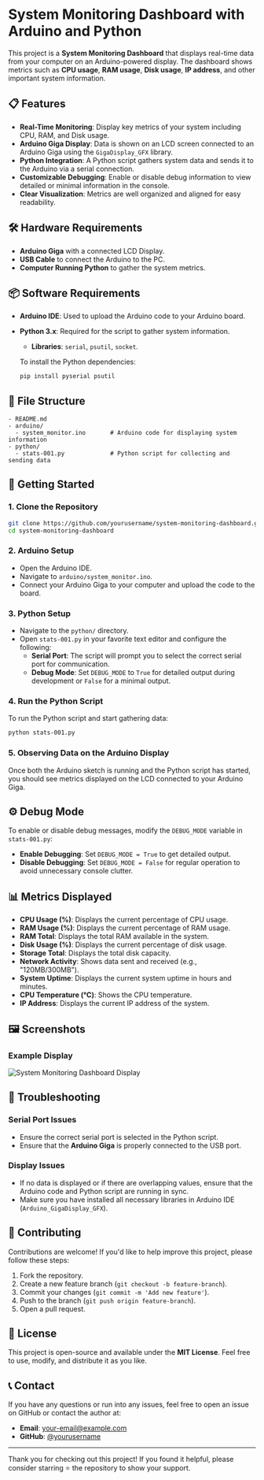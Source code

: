 
# System Monitoring Dashboard with Arduino and Python

This project is a **System Monitoring Dashboard** that displays real-time data from your computer on an Arduino-powered display. The dashboard shows metrics such as **CPU usage**, **RAM usage**, **Disk usage**, **IP address**, and other important system information.

## 📋 Features

- **Real-Time Monitoring**: Display key metrics of your system including CPU, RAM, and Disk usage.
- **Arduino Giga Display**: Data is shown on an LCD screen connected to an Arduino Giga using the `GigaDisplay_GFX` library.
- **Python Integration**: A Python script gathers system data and sends it to the Arduino via a serial connection.
- **Customizable Debugging**: Enable or disable debug information to view detailed or minimal information in the console.
- **Clear Visualization**: Metrics are well organized and aligned for easy readability.

## 🛠️ Hardware Requirements

- **Arduino Giga** with a connected LCD Display.
- **USB Cable** to connect the Arduino to the PC.
- **Computer Running Python** to gather the system metrics.

## 📦 Software Requirements

- **Arduino IDE**: Used to upload the Arduino code to your Arduino board.
- **Python 3.x**: Required for the script to gather system information.
  - **Libraries**: `serial`, `psutil`, `socket`.
  
  To install the Python dependencies:
  ```sh
  pip install pyserial psutil
  ```

## 📂 File Structure

```
- README.md
- arduino/
  - system_monitor.ino       # Arduino code for displaying system information
- python/
  - stats-001.py             # Python script for collecting and sending data
```

## 🚀 Getting Started

### 1. Clone the Repository

```sh
git clone https://github.com/yourusername/system-monitoring-dashboard.git
cd system-monitoring-dashboard
```

### 2. Arduino Setup

- Open the Arduino IDE.
- Navigate to `arduino/system_monitor.ino`.
- Connect your Arduino Giga to your computer and upload the code to the board.

### 3. Python Setup

- Navigate to the `python/` directory.
- Open `stats-001.py` in your favorite text editor and configure the following:
  - **Serial Port**: The script will prompt you to select the correct serial port for communication.
  - **Debug Mode**: Set `DEBUG_MODE` to `True` for detailed output during development or `False` for a minimal output.

### 4. Run the Python Script

To run the Python script and start gathering data:

```sh
python stats-001.py
```

### 5. Observing Data on the Arduino Display

Once both the Arduino sketch is running and the Python script has started, you should see metrics displayed on the LCD connected to your Arduino Giga.

## ⚙️ Debug Mode

To enable or disable debug messages, modify the `DEBUG_MODE` variable in `stats-001.py`:

- **Enable Debugging**: Set `DEBUG_MODE = True` to get detailed output.
- **Disable Debugging**: Set `DEBUG_MODE = False` for regular operation to avoid unnecessary console clutter.

## 📊 Metrics Displayed

- **CPU Usage (%)**: Displays the current percentage of CPU usage.
- **RAM Usage (%)**: Displays the current percentage of RAM usage.
- **RAM Total**: Displays the total RAM available in the system.
- **Disk Usage (%)**: Displays the current percentage of disk usage.
- **Storage Total**: Displays the total disk capacity.
- **Network Activity**: Shows data sent and received (e.g., "120MB/300MB").
- **System Uptime**: Displays the current system uptime in hours and minutes.
- **CPU Temperature (°C)**: Shows the CPU temperature.
- **IP Address**: Displays the current IP address of the system.

## 🖼️ Screenshots

### Example Display
![System Monitoring Dashboard Display](path/to/your/screenshot.jpg)

## 📝 Troubleshooting

### Serial Port Issues

- Ensure the correct serial port is selected in the Python script.
- Ensure that the **Arduino Giga** is properly connected to the USB port.

### Display Issues

- If no data is displayed or if there are overlapping values, ensure that the Arduino code and Python script are running in sync.
- Make sure you have installed all necessary libraries in Arduino IDE (`Arduino_GigaDisplay_GFX`).

## 🤝 Contributing

Contributions are welcome! If you'd like to help improve this project, please follow these steps:

1. Fork the repository.
2. Create a new feature branch (`git checkout -b feature-branch`).
3. Commit your changes (`git commit -m 'Add new feature'`).
4. Push to the branch (`git push origin feature-branch`).
5. Open a pull request.

## 📜 License

This project is open-source and available under the **MIT License**. Feel free to use, modify, and distribute it as you like.

## 📞 Contact

If you have any questions or run into any issues, feel free to open an issue on GitHub or contact the author at:

- **Email**: your-email@example.com
- **GitHub**: [@yourusername](https://github.com/yourusername)

---

Thank you for checking out this project! If you found it helpful, please consider starring ⭐ the repository to show your support.
